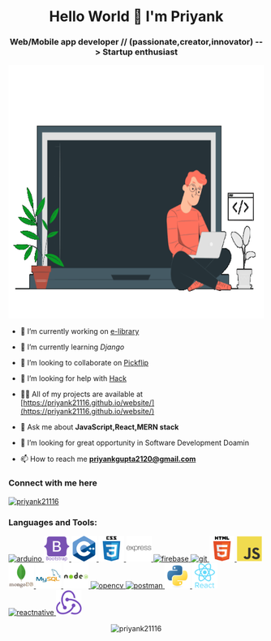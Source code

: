 <!-- # Hello, folks! <img src="https://raw.githubusercontent.com/MartinHeinz/MartinHeinz/master/wave.gif" width="30px"> -->
<!--  ![hey](./prk2.gif) -->


<!-- ![homecoding](https://user-images.githubusercontent.com/66053665/193421288-cfc5401d-8362-49a5-9402-1bcceda4eb4f.gif) -->



<h1 align="center">Hello World 👋 I'm Priyank</h1>
<h3 align="center">Web/Mobile app developer // (passionate,creator,innovator) --> Startup enthusiast</h3>

<!--  <p align="center">![hey](./homecoding.gif)  </p> -->
 
 <p align="center">
  <img width="600" height="500" src="./homecoding.gif">
</p>
 
 <p align ="left">

- 🔭 I’m currently working on [e-library](https://github.com/priyank21116)

- 🌱 I’m currently learning *Django*

- 👯 I’m looking to collaborate on [Pickflip](https://github.com/priyank21116)

- 🤝 I’m looking for help with [Hack](https://github.com/priyank21116)

- 👨‍💻 All of my projects are available at [https://priyank21116.github.io/website/](https://priyank21116.github.io/website/)

- 💬 Ask me about **JavaScript,React,MERN stack**

- 🤔 I’m looking for great opportunity in Software Development Doamin

- 📫 How to reach me **priyankgupta2120@gmail.com**
 
 
 
 <span><h3 align="left">Connect with me here </h3></span>
<span >
<a href="https://linkedin.com/in/priyank21116" target="blank"><img align="center" src="https://raw.githubusercontent.com/rahuldkjain/github-profile-readme-generator/master/src/images/icons/Social/linked-in-alt.svg" alt="priyank21116" height="30" width="40" /></a>
</span>

<h3 align="left">Languages and Tools:</h3>
<p align="left"> <a href="https://www.arduino.cc/" target="_blank" rel="noreferrer"> <img src="https://cdn.worldvectorlogo.com/logos/arduino-1.svg" alt="arduino" width="50" height="50"/> </a> <a href="https://getbootstrap.com" target="_blank" rel="noreferrer"> <img src="https://raw.githubusercontent.com/devicons/devicon/master/icons/bootstrap/bootstrap-plain-wordmark.svg" alt="bootstrap"width="50" height="50"/> </a> <a href="https://www.w3schools.com/cpp/" target="_blank" rel="noreferrer"> <img src="https://raw.githubusercontent.com/devicons/devicon/master/icons/cplusplus/cplusplus-original.svg" alt="cplusplus" width="50" height="50"/> </a> <a href="https://www.w3schools.com/css/" target="_blank" rel="noreferrer"> <img src="https://raw.githubusercontent.com/devicons/devicon/master/icons/css3/css3-original-wordmark.svg" alt="css3" width="50" height="50"/> </a> <a href="https://expressjs.com" target="_blank" rel="noreferrer"> <img src="https://raw.githubusercontent.com/devicons/devicon/master/icons/express/express-original-wordmark.svg" alt="express" width="50" height="50"/> </a> <a href="https://firebase.google.com/" target="_blank" rel="noreferrer"> <img src="https://www.vectorlogo.zone/logos/firebase/firebase-icon.svg" alt="firebase" width="50" height="50"/> </a> <a href="https://git-scm.com/" target="_blank" rel="noreferrer"> <img src="https://www.vectorlogo.zone/logos/git-scm/git-scm-icon.svg" alt="git" width="50" height="50"/> </a> <a href="https://www.w3.org/html/" target="_blank" rel="noreferrer"> <img src="https://raw.githubusercontent.com/devicons/devicon/master/icons/html5/html5-original-wordmark.svg" alt="html5" width="50" height="50"/> </a> <a href="https://developer.mozilla.org/en-US/docs/Web/JavaScript" target="_blank" rel="noreferrer"> <img src="https://raw.githubusercontent.com/devicons/devicon/master/icons/javascript/javascript-original.svg" alt="javascript" width="50" height="50"/> </a> <a href="https://www.mongodb.com/" target="_blank" rel="noreferrer"> <img src="https://raw.githubusercontent.com/devicons/devicon/master/icons/mongodb/mongodb-original-wordmark.svg" alt="mongodb" width="50" height="50"/> </a> <a href="https://www.mysql.com/" target="_blank" rel="noreferrer"> <img src="https://raw.githubusercontent.com/devicons/devicon/master/icons/mysql/mysql-original-wordmark.svg" alt="mysql" width="50" height="50"/> </a> <a href="https://nodejs.org" target="_blank" rel="noreferrer"> <img src="https://raw.githubusercontent.com/devicons/devicon/master/icons/nodejs/nodejs-original-wordmark.svg" alt="nodejs" width="50" height="50"/> </a> <a href="https://opencv.org/" target="_blank" rel="noreferrer"> <img src="https://www.vectorlogo.zone/logos/opencv/opencv-icon.svg" alt="opencv" width="50" height="50"/> </a> <a href="https://postman.com" target="_blank" rel="noreferrer"> <img src="https://www.vectorlogo.zone/logos/getpostman/getpostman-icon.svg" alt="postman" width="50" height="50"/> </a> <a href="https://www.python.org" target="_blank" rel="noreferrer"> <img src="https://raw.githubusercontent.com/devicons/devicon/master/icons/python/python-original.svg" alt="python" width="50" height="50"/> </a> <a href="https://reactjs.org/" target="_blank" rel="noreferrer"> <img src="https://raw.githubusercontent.com/devicons/devicon/master/icons/react/react-original-wordmark.svg" alt="react" width="50" height="50"/> </a> <a href="https://reactnative.dev/" target="_blank" rel="noreferrer"> <img src="https://reactnative.dev/img/header_logo.svg" alt="reactnative" width="50" height="50"/> </a> <a href="https://redux.js.org" target="_blank" rel="noreferrer"> <img src="https://raw.githubusercontent.com/devicons/devicon/master/icons/redux/redux-original.svg" alt="redux" width="50" height="50"/> </a> 
<!--  <a href="https://www.typescriptlang.org/" target="_blank" rel="noreferrer">  -->
<!--  <img src="https://raw.githubusercontent.com/devicons/devicon/master/icons/typescript/typescript-original.svg" alt="typescript" width="50" height="50"/> </a> --></p> 

<p align="center"><img align="center" src="https://github-readme-stats.vercel.app/api/top-langs?username=priyank21116&show_icons=true&locale=en&layout=compact" alt="priyank21116" /></p>


